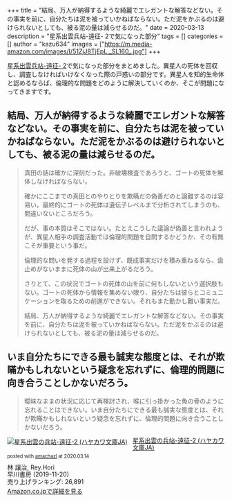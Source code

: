 +++
title = "結局、万人が納得するような綺麗でエレガントな解答などない。その事実を前に、自分たちは泥を被っていかねばならない。ただ泥をかぶるのは避けられないとしても、被る泥の量は減らせるのだ。"
date = 2020-03-13
description = "星系出雲兵站-遠征- 2で気になった部分"
tags = []
categories = []
author = "kazu634"
images = ["https://m.media-amazon.com/images/I/51ZjJ8TjEpL._SL160_.jpg"]
+++

[星系出雲兵站-遠征- 2](https://www.amazon.co.jp/exec/obidos/ASIN/4150314012/simsnes-22/)で気になった部分をまとめました。異星人の死体を回収し、調査しなければいけなくなった際の戸惑いの部分です。異星人を知的生命体と認めるならば、倫理的な問題をどのように解決していくのか、そこが問題になってきますです。

## 結局、万人が納得するような綺麗でエレガントな解答などない。その事実を前に、自分たちは泥を被っていかねばならない。ただ泥をかぶるのは避けられないとしても、被る泥の量は減らせるのだ。

> 真田の話は確かに深刻だった。非破壊検査であろうと、ゴートの死体を解体しなければならない。
> 
> 確かにここまでの真田とのやりとりを欺瞞だの偽善だのと論難するのは容易い。最終的にゴートの死体は遺伝子レベルまで分析されてしまうのも、間違いないところだろう。
> 
> だが、事の本質はそこではない。たとえこうした議論が偽善と言われようが、異星人相手の調査活動では倫理的問題を自問するかどうか、その有無こそが重要という事だ。
> 
> 倫理的な問いを発する過程を設けず、既成事実だけを積み重ねるなら、歯止めがないままに死体の山が出来上がるだろう。
> 
> さりとて、この状況でゴートの死体の山を前に何もしないという選択肢もない。ゴートの死体から情報を集めない限り、自分たちは彼らとコミュニケーションを取るための前進ができない。それもまた動かし難い事実だ。
> 
> 結局、万人が納得するような綺麗でエレガントな解答などない。その事実を前に、自分たちは泥を被っていかねばならない。ただ泥をかぶるのは避けられないとしても、被る泥の量は減らせるのだ。

## いま自分たちにできる最も誠実な態度とは、それが欺瞞かもしれないという疑念を忘れずに、倫理的問題に向き合うことしかないだろう。

> 曖昧なままの状況に応じて再検討され、喉に引っ掛かった魚の骨のように忘れることはできない。いま自分たちにできる最も誠実な態度とは、それが欺瞞かもしれないという疑念を忘れずに、倫理的問題に向き合うことしかないだろう。

<div class="amachazl-box" style="margin-bottom:0px;"><div class="amachazl-image" style="float:left;margin:0px 12px 1px 0px;"><a href="https://www.amazon.co.jp/exec/obidos/ASIN/4150314012/simsnes-22/" name="amachazllink" target="_blank"><img src="https://m.media-amazon.com/images/I/51ZjJ8TjEpL._SL160_.jpg" alt="星系出雲の兵站-遠征-2 (ハヤカワ文庫JA)" style="border: none;" /></a></div><div class="amachazl-info" style="line-height:120%; margin-bottom: 10px"><div class="amachazl-name" style="margin-bottom:10px;line-height:120%"><a href="https://www.amazon.co.jp/exec/obidos/ASIN/4150314012/simsnes-22/" name="amachazllink" target="_blank">星系出雲の兵站-遠征-2 (ハヤカワ文庫JA)</a><div class="amachazl-powered-date" style="font-size:80%;margin-top:5px;line-height:120%">posted with <a href="http://amachazl.com/" title="amachazl" target="_blank">amachazl</a> at 2020.03.14</div></div><div class="amachazl-detail">林 譲治, Rey.Hori<br />早川書房 (2019-11-20)<br />売り上げランキング: 26,891<br /></div><div class="amachazl-sub-info" style="float: left;"><div class="amachazl-link" style="margin-top: 5px"><a href="https://www.amazon.co.jp/exec/obidos/ASIN/4150314012/simsnes-22/" name="amachazllink" target="_blank">Amazon.co.jpで詳細を見る</a></div></div></div><div class="amachazl-footer" style="clear: left"></div></div>
